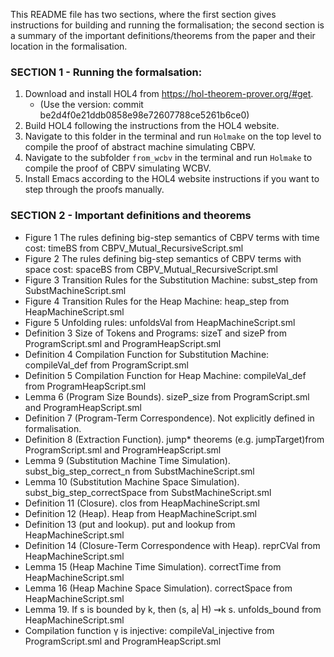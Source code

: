 This README file has two sections, where the first section gives instructions for building and running the formalisation; the second section is a summary of the important definitions/theorems from the paper and their location in the formalisation.

### SECTION 1 - Running the formalsation:
1. Download and install HOL4 from https://hol-theorem-prover.org/#get.
   - (Use the version: commit be2d4f0e21ddb0858e98e72607788ce5261b6ce0) 
2. Build HOL4 following the instructions from the HOL4 website. 
3. Navigate to this folder in the terminal and run `Holmake` on the top level to compile the proof of abstract machine simulating CBPV.
4. Navigate to the subfolder `from_wcbv` in the terminal and run `Holmake` to compile the proof of CBPV simulating WCBV.
5. Install Emacs according to the HOL4 website instructions if you want to step through the proofs manually.

### SECTION 2 - Important definitions and theorems 
- Figure 1 The rules defining big-step semantics of CBPV terms with time cost: timeBS from CBPV_Mutual_RecursiveScript.sml
- Figure 2 The rules defining big-step semantics of CBPV terms with space cost: spaceBS from CBPV_Mutual_RecursiveScript.sml
- Figure 3 Transition Rules for the Substitution Machine: subst_step from SubstMachineScript.sml
- Figure 4 Transition Rules for the Heap Machine: heap_step from HeapMachineScript.sml
- Figure 5 Unfolding rules: unfoldsVal from HeapMachineScript.sml
- Definition 3 Size of Tokens and Programs: sizeT and sizeP from ProgramScript.sml and ProgramHeapScript.sml
- Definition 4 Compilation Function for Substitution Machine: compileVal_def from ProgramScript.sml
- Definition 5 Compilation Function for Heap Machine: compileVal_def from ProgramHeapScript.sml
- Lemma 6 (Program Size Bounds). sizeP_size from ProgramScript.sml and ProgramHeapScript.sml
- Definition 7 (Program-Term Correspondence). Not explicitly defined in formalisation. 
- Definition 8 (Extraction Function). jump* theorems (e.g. jumpTarget)from ProgramScript.sml and ProgramHeapScript.sml
- Lemma 9 (Substitution Machine Time Simulation). subst_big_step_correct_n from SubstMachineScript.sml
- Lemma 10 (Substitution Machine Space Simulation). subst_big_step_correctSpace from SubstMachineScript.sml
- Definition 11 (Closure). clos from HeapMachineScript.sml
- Definition 12 (Heap). Heap from HeapMachineScript.sml
- Definition 13 (put and lookup). put and lookup from HeapMachineScript.sml
- Definition 14 (Closure-Term Correspondence with Heap). reprCVal from HeapMachineScript.sml
- Lemma 15 (Heap Machine Time Simulation). correctTime from HeapMachineScript.sml
- Lemma 16 (Heap Machine Space Simulation). correctSpace from HeapMachineScript.sml
- Lemma 19. If s is bounded by k, then (s, a| H) ⇝k s. unfolds_bound from HeapMachineScript.sml
- Compilation function γ is injective: compileVal_injective from ProgramScript.sml and ProgramHeapScript.sml
